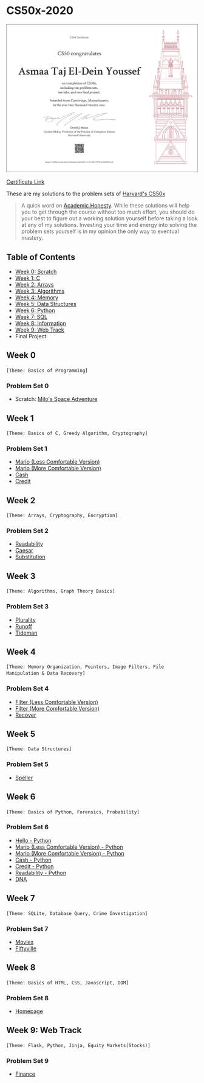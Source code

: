 # CS50x-2020

![CS50x Certificate](CS50xCertificate.png)

[Certificate Link](https://certificates.cs50.io/ea884a9c-311b-4833-879e-69e6069fccab.pdf?size=letter)

These are my solutions to the problem sets of [Harvard's CS50x](https://cs50.harvard.edu/x/2020/)

> A quick word on [Academic Honesty](https://cs50.harvard.edu/x/2020/honesty/). While these solutions will help you to get through the course without too much effort, you should do your best to figure out a working solution yourself before taking a look at any of my solutions. Investing your time and energy into solving the problem sets yourself is in my opinion the only way to eventual mastery.

## Table of Contents

- [Week 0: Scratch](#week-0)
- [Week 1: C](#week-1)
- [Week 2: Arrays](#week-2)
- [Week 3: Algorithms](#week-3)
- [Week 4: Memory](#week-4)
- [Week 5: Data Structures](#week-5)
- [Week 6: Python](#week-6)
- [Week 7: SQL](#week-7)
- [Week 8: Information](#week-8)
- [Week 9: Web Track](#web-track)
- Final Project

## Week 0

`[Theme: Basics of Programming]`

### Problem Set 0

- Scratch: [Milo's Space Adventure](https://scratch.mit.edu/projects/572955125)

## Week 1

`[Theme: Basics of C, Greedy Algorithm, Cryptography]`

### Problem Set 1

- [Mario (Less Comfortable Version)](pset1/mario/less.c)
- [Mario (More Comfortable Version)](week1/pset1/mario/more.c)
- [Cash](pset1/cash/cash.c)
- [Credit](pset1/credit/credit.c)

## Week 2

`[Theme: Arrays, Cryptography, Encryption]`

### Problem Set 2

- [Readability](pset2/readability/readability.c)
- [Caesar](pset2/caesar/caesar.c)
- [Substitution](pset2/substitution/substitution.c)

## Week 3

`[Theme: Algorithms, Graph Theory Basics]`

### Problem Set 3

- [Plurality](pset3/plurality/plurality.c)
- [Runoff](pset3/runoff/runoff.c)
- [Tideman](pset3/tideman/tideman.c)

## Week 4

`[Theme: Memory Organization, Pointers, Image Filters, File Manipulation & Data Recovery]`

### Problem Set 4

- [Filter (Less Comfortable Version)](pset4/filter/less/helpers.c)
- [Filter (More Comfortable Version)](pset4/filter/more/helpers.c)
- [Recover](pset4/recover/recover.c)

## Week 5

`[Theme: Data Structures]`

### Problem Set 5

- [Speller](pset5/speller/dictionary.c)

## Week 6

`[Theme: Basics of Python, Forensics, Probability]`

### Problem Set 6

- [Hello - Python](pset6/hello/hello.py)
- [Mario (Less Comfortable Version) - Python](pset6/mario/less.py)
- [Mario (More Comfortable Version) - Python](pset6/mario/more.py)
- [Cash - Python](pset6/cash/cash.py)
- [Credit - Python](pset6/credit/credit.py)
- [Readability - Python](pset6/readability/readability.py)
- [DNA](pset6/dna/dna.py)

## Week 7

`[Theme: SQLite, Database Query, Crime Investigation]`

### Problem Set 7

- [Movies](pset7/movies)
- [Fiftyville](pset7/fiftyville)

## Week 8

`[Theme: Basics of HTML, CSS, Javascript, DOM]`

### Problem Set 8

- [Homepage](pset8/homepage)

## Week 9: Web Track

`[Theme: Flask, Python, Jinja, Equity Markets(Stocks)]`

### Problem Set 9

- [Finance](pset9/finance)
